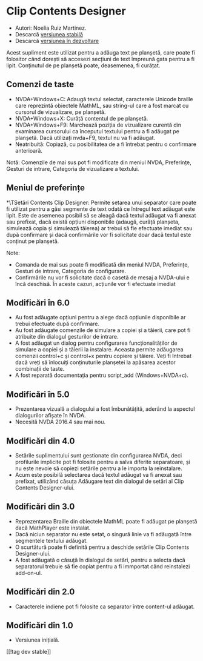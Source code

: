 # Clip Contents Designer #

*	Autori: Noelia Ruiz Martinez.
*	Descarcă [versiunea stabilă][1]
*	Descarcă [versiunea în dezvoltare][2]

Acest supliment este utilizat pentru a adăuga text pe planșetă, care poate
fi folositor când dorești să accesezi secțiuni de text împreună gata pentru
a fi lipit. Conținutul de pe planșetă poate, deasemenea, fi curățat.

## Comenzi de taste ##
*	NVDA+Windows+C: Adaugă textul selectat, caracterele Unicode braille care
  reprezintă obiectele MathML, sau string-ul care a fost marcat cu cursorul
  de vizualizare, pe planșetă.
*	NVDA+Windows+X: Curăță contentul de pe planșetă.
*	NVDA+Windows+F9: Marchează poziția de vizualizare curentă din examinarea cursorului ca începutul textului pentru a fi adăugat pe planșetă. Dacă utilizați nvda+F9, textul nu va fi adăugat.
*	 Neatribuită: Copiază, cu posibilitatea de a fi întrebat pentru o confirmare anterioară.

Notă: Comenzile de mai sus pot fi modificate din meniul NVDA, Preferințe,
Gesturi de intrare, Categoria de vizualizare a textului.

## Meniul de preferințe ##
*\TSetări Contents Clip Designer: Permite setarea unui separator care poate fi utilizat pentru a găsi segmente de text odată ce întregul text adăugat este lipit.
Este de asemenea posibil să se aleagă dacă textul adăugat va fi anexat sau prefixat, dacă există opțiuni disponibile (adaugă, curăță planșeta, simulează copia și simulează tăierea) ar trebui să fie efectuate imediat sau după confirmare și dacă confirmările vor fi solicitate doar dacă textul este conținut pe planșetă.

Note:

*	Comanda de mai sus poate fi modificată din meniul NVDA, Preferințe,
  Gesturi de intrare, Categoria de configurare.
*	Confirmările nu vor fi solicitate dacă o casetă de mesaj a NVDA-ului e
  încă deschisă. În aceste cazuri, acțiunile vor fi efectuate imediat

## Modificări în 6.0

*	 Au fost adăugate opțiuni pentru a alege dacă opțiunile disponibile ar trebui efectuate după confirmare.
*	 Au fost adăugate comenzile de simulare a copiei și a tăierii, care pot fi atribuite din dialogul gesturilor de intrare.
*	 A fost adăugat un dialog pentru configurarea funcționalităților de simulare a copiei și a tăierii la instalare. Aceasta permite adăugarea comenzii control+c și control+x pentru copiere și tăiere. Veți fi întrebat dacă vreți să înlocuiți conținuturile planșetei la apăsarea acestor combinații de taste.
*	A fost reparată documentația pentru script_add (Windows+NVDA+c).

## Modificări în 5.0 ##

*	Prezentarea vizuală a dialogului a fost îmbunătățită, aderând la aspectul
  dialogurilor afișate în NVDA.
*	Necesită NVDA 2016.4 sau mai nou.

## Modificări din 4.0 ##
*	Setările suplimentului sunt gestionate din configurarea NVDA, deci
  profilurile implicite pot fi folosite pentru a salva diferite separatoare,
  și nu este nevoie să copiezi setările pentru a le importa la reinstalare.
*	Acum este posibilă selectarea dacă textul adăugat va fi anexat sau
  prefixat, utilizând căsuța Adăugare text din dialogul de setări al Clip
  Contents Designer-ului.

## Modificări din 3.0 ##
*	Reprezentarea Braille din obiectele MathML poate fi adăugat pe planșetă
  dacă MathPlayer este instalat.
*	Dacă niciun separator nu este setat, o singură linie va fi adăugată între
  segmentele textului adăugat.
*	O scurtătură poate fi definită pentru a deschide setările Clip Contents
  Designer-ului.
*	A fost adăugată o căsuță în dialogul de setări, pentru a selecta dacă
  separatorul trebuie să fie copiat pentru a fi immportat când reinstalezi
  add-on-ul.

## Modificări din 2.0 ##
*	Caracterele indiene pot fi folosite ca separator între content-ul adăugat.

## Modificări din 1.0 ##
*	Versiunea inițială.

[[!tag dev stable]]

[1]: http://addons.nvda-project.org/files/get.php?file=ccd

[2]: http://addons.nvda-project.org/files/get.php?file=ccd-dev
